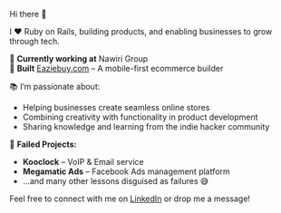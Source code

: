 Hi there 👋  

I ❤️ Ruby on Rails, building products, and enabling businesses to grow through tech.  

💼 **Currently working at** Nawiri Group  
🚀 **Built** [Eaziebuy.com](https://eaziebuy.com) – A mobile-first ecommerce builder  

📚 I’m passionate about:  
- Helping businesses create seamless online stores  
- Combining creativity with functionality in product development  
- Sharing knowledge and learning from the indie hacker community  

🔴 **Failed Projects:**  
- **Kooclock** – VoIP & Email service  
- **Megamatic Ads** – Facebook Ads management platform  
- ...and many other lessons disguised as failures 😅  

Feel free to connect with me on [LinkedIn](https://www.linkedin.com/in/dannysimfukwe) or drop me a message!  
